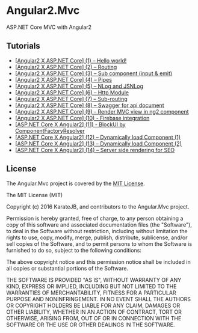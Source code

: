 # Angular2.Mvc
ASP.NET Core MVC with Angular2


## Tutorials

* [[Angular2 X ASP.NET Core] (1) – Hello world!](http://karatejb.blogspot.tw/2016/10/angular2-build-spa-with-mvc6-and-ng2-in.html)
* [[Angular2 X ASP.NET Core] (2) – Routing](http://karatejb.blogspot.tw/2016/10/angular2-build-spa-with-mvc6-and-ng2-in_19.html)
* [[Angular2 X ASP.NET Core] (3) – Sub component (input & emit)](http://karatejb.blogspot.com/2016/10/angular2-build-spa-with-mvc-and-ng2-in.html)
* [[Angular2 X ASP.NET Core] (4) – Pipes](http://karatejb.blogspot.tw/2016/10/angular2-build-spa-with-mvc-and-ng2-in_25.html)
* [[Angular2 X ASP.NET Core] (5) – NLog and JSNLog](http://karatejb.blogspot.com/2016/10/angular2-build-spa-with-mvc-and-ng2-in_26.html)
* [[Angular2 X ASP.NET Core] (6) – Http Module](http://karatejb.blogspot.tw/2016/11/angular2-build-spa-with-mvc-and-ng2-in.html)
* [[Angular2 X ASP.NET Core] (7) – Sub-routing](http://karatejb.blogspot.tw/2016/11/angular2-build-spa-with-mvc-and-ng2-in_27.html)
* [[Angular2 X ASP.NET Core] (8) – Swagger for api document](http://karatejb.blogspot.tw/2016/12/aspnet-core-x-angular28-swagger-for-api.html)
* [[Angular2 X ASP.NET Core] (9) - Render MVC view in ng2 component](http://karatejb.blogspot.tw/2016/12/aspnet-core-x-angular2-9-render-mvc.html)
* [[Angular2 X ASP.NET Core] (10) - Firebase integration](http://karatejb.blogspot.tw/2016/12/aspnet-core-x-angular2-10-firebase.html)
* [[ASP.NET Core X Angular2] (11) - BlockUI by ComponentFactoryResolver](http://karatejb.blogspot.tw/2016/12/aspnet-core-x-angular2-11-blockui-by.html)
* [[ASP.NET Core X Angular2] (12) – Dynamically load Component (1)](http://karatejb.blogspot.tw/2017/01/aspnet-core-x-angular2-12-dynamically.html)
* [[ASP.NET Core X Angular2] (13) – Dynamically load Component (2)](http://karatejb.blogspot.tw/2017/01/aspnet-core-x-angular2-13-dynamically.html)
* [[ASP.NET Core X Angular2] (14) – Server side rendering for SEO](http://karatejb.blogspot.tw/2017/01/aspnet-core-x-angular2-14-server-side.html)




## License
The Angular.Mvc project is covered by the [MIT License](http://opensource.org/licenses/MIT "MIT License").

The MIT License (MIT)

Copyright (c) 2016 KarateJB, and contributors to the Angular.Mvc project.

Permission is hereby granted, free of charge, to any person obtaining a copy
of this software and associated documentation files (the "Software"), to deal
in the Software without restriction, including without limitation the rights
to use, copy, modify, merge, publish, distribute, sublicense, and/or sell
copies of the Software, and to permit persons to whom the Software is
furnished to do so, subject to the following conditions:

The above copyright notice and this permission notice shall be included in
all copies or substantial portions of the Software.

THE SOFTWARE IS PROVIDED "AS IS", WITHOUT WARRANTY OF ANY KIND, EXPRESS OR
IMPLIED, INCLUDING BUT NOT LIMITED TO THE WARRANTIES OF MERCHANTABILITY,
FITNESS FOR A PARTICULAR PURPOSE AND NONINFRINGEMENT. IN NO EVENT SHALL THE
AUTHORS OR COPYRIGHT HOLDERS BE LIABLE FOR ANY CLAIM, DAMAGES OR OTHER
LIABILITY, WHETHER IN AN ACTION OF CONTRACT, TORT OR OTHERWISE, ARISING FROM,
OUT OF OR IN CONNECTION WITH THE SOFTWARE OR THE USE OR OTHER DEALINGS IN
THE SOFTWARE.

